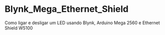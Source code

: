 # Blynk_Mega_Ethernet_Shield
Como ligar e desligar um LED usando Blynk, Arduino Mega 2560 e Ethernet Shield W5100
